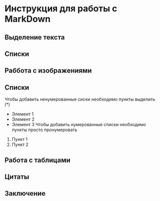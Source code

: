 # Инструкция для работы с  MarkDown

## Выделение текста

## Списки

## Раббота с изображениями

## Списки
Чтобы добавить ненумерованные сиски необходимо пункты выделить (*)
* Элемент 1 
* Элемент 2 
* Элемент 3
Чтобы добавить нумерованные списки необходимо пункты просто пронумеровать
1. Пункт 1
2. Пункт 2

## Работа с таблицами

## Цитаты

## Заключение
